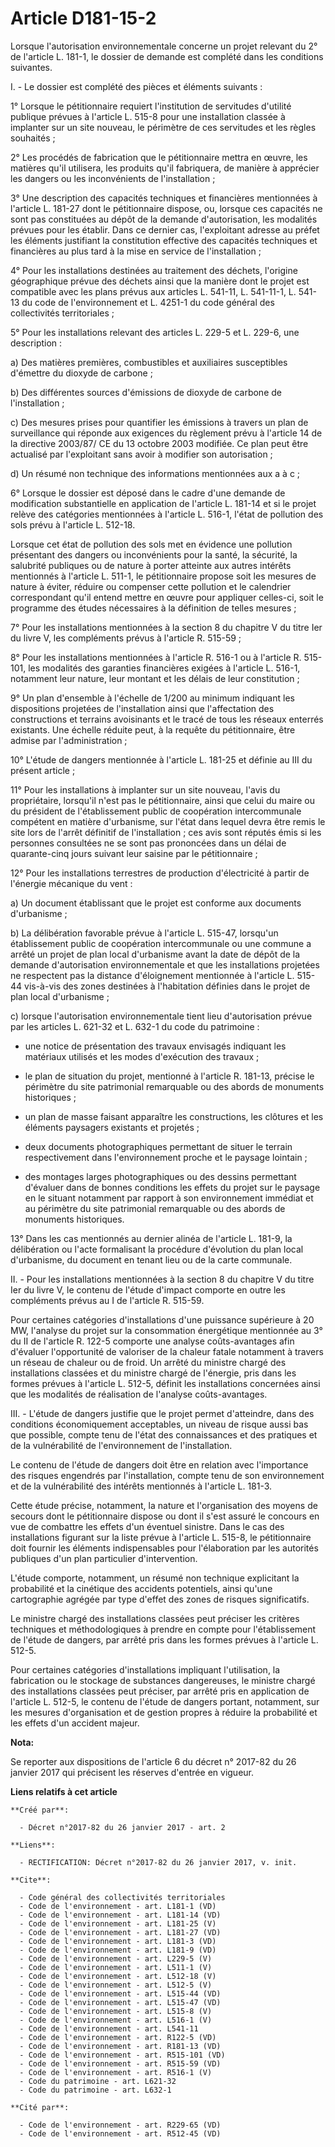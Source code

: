 # Article D181-15-2

Lorsque l'autorisation environnementale concerne un projet relevant du 2° de l'article L. 181-1, le dossier de demande est
complété dans les conditions suivantes. 

I. - Le dossier est complété des pièces et éléments suivants : 

1° Lorsque le pétitionnaire requiert l'institution de servitudes d'utilité publique prévues à l'article L. 515-8 pour une
installation classée à implanter sur un site nouveau, le périmètre de ces servitudes et les règles souhaités ; 

2° Les procédés de fabrication que le pétitionnaire mettra en œuvre, les matières qu'il utilisera, les produits qu'il
fabriquera, de manière à apprécier les dangers ou les inconvénients de l'installation ; 

3° Une description des capacités techniques et financières mentionnées à l'article L. 181-27 dont le pétitionnaire dispose,
ou, lorsque ces capacités ne sont pas constituées au dépôt de la demande d'autorisation, les modalités prévues pour les
établir. Dans ce dernier cas, l'exploitant adresse au préfet les éléments justifiant la constitution effective des capacités
techniques et financières au plus tard à la mise en service de l'installation ; 

4° Pour les installations destinées au traitement des déchets, l'origine géographique prévue des déchets ainsi que la manière
dont le projet est compatible avec les plans prévus aux articles L. 541-11, L. 541-11-1, L. 541-13 du code de l'environnement
et L. 4251-1 du code général des collectivités territoriales ; 

5° Pour les installations relevant des articles L. 229-5 et L. 229-6, une description : 

a) Des matières premières, combustibles et auxiliaires susceptibles d'émettre du dioxyde de carbone ; 

b) Des différentes sources d'émissions de dioxyde de carbone de l'installation ; 

c) Des mesures prises pour quantifier les émissions à travers un plan de surveillance qui réponde aux exigences du règlement
prévu à l'article 14 de la directive 2003/87/ CE du 13 octobre 2003 modifiée. Ce plan peut être actualisé par l'exploitant
sans avoir à modifier son autorisation ; 

d) Un résumé non technique des informations mentionnées aux a à c ; 

6° Lorsque le dossier est déposé dans le cadre d'une demande de modification substantielle en application de l'article L.
181-14 et si le projet relève des catégories mentionnées à l'article L. 516-1, l'état de pollution des sols prévu à l'article
L. 512-18. 

Lorsque cet état de pollution des sols met en évidence une pollution présentant des dangers ou inconvénients pour la santé,
la sécurité, la salubrité publiques ou de nature à porter atteinte aux autres intérêts mentionnés à l'article L. 511-1, le
pétitionnaire propose soit les mesures de nature à éviter, réduire ou compenser cette pollution et le calendrier
correspondant qu'il entend mettre en œuvre pour appliquer celles-ci, soit le programme des études nécessaires à la définition
de telles mesures ; 

7° Pour les installations mentionnées à la section 8 du chapitre V du titre Ier du livre V, les compléments prévus à
l'article R. 515-59 ; 

8° Pour les installations mentionnées à l'article R. 516-1 ou à l'article R. 515-101, les modalités des garanties financières
exigées à l'article L. 516-1, notamment leur nature, leur montant et les délais de leur constitution ; 

9° Un plan d'ensemble à l'échelle de 1/200 au minimum indiquant les dispositions projetées de l'installation ainsi que
l'affectation des constructions et terrains avoisinants et le tracé de tous les réseaux enterrés existants. Une échelle
réduite peut, à la requête du pétitionnaire, être admise par l'administration ; 

10° L'étude de dangers mentionnée à l'article L. 181-25 et définie au III du présent article ; 

11° Pour les installations à implanter sur un site nouveau, l'avis du propriétaire, lorsqu'il n'est pas le pétitionnaire,
ainsi que celui du maire ou du président de l'établissement public de coopération intercommunale compétent en matière
d'urbanisme, sur l'état dans lequel devra être remis le site lors de l'arrêt définitif de l'installation ; ces avis sont
réputés émis si les personnes consultées ne se sont pas prononcées dans un délai de quarante-cinq jours suivant leur saisine
par le pétitionnaire ; 

12° Pour les installations terrestres de production d'électricité à partir de l'énergie mécanique du vent : 

a) Un document établissant que le projet est conforme aux documents d'urbanisme ; 

b) La délibération favorable prévue à l'article L. 515-47, lorsqu'un établissement public de coopération intercommunale ou
une commune a arrêté un projet de plan local d'urbanisme avant la date de dépôt de la demande d'autorisation environnementale
et que les installations projetées ne respectent pas la distance d'éloignement mentionnée à l'article L. 515-44 vis-à-vis des
zones destinées à l'habitation définies dans le projet de plan local d'urbanisme ; 

c) lorsque l'autorisation environnementale tient lieu d'autorisation prévue par les articles L. 621-32 et L. 632-1 du code du
patrimoine :

- une notice de présentation des travaux envisagés indiquant les matériaux utilisés et les modes d'exécution des travaux ;

- le plan de situation du projet, mentionné à l'article R. 181-13, précise le périmètre du site patrimonial remarquable ou
des abords de monuments historiques ;

- un plan de masse faisant apparaître les constructions, les clôtures et les éléments paysagers existants et projetés ;

- deux documents photographiques permettant de situer le terrain respectivement dans l'environnement proche et le paysage
lointain ;

- des montages larges photographiques ou des dessins permettant d'évaluer dans de bonnes conditions les effets du projet sur
le paysage en le situant notamment par rapport à son environnement immédiat et au périmètre du site patrimonial remarquable
ou des abords de monuments historiques. 

13° Dans les cas mentionnés au dernier alinéa de l'article L. 181-9, la délibération ou l'acte formalisant la procédure
d'évolution du plan local d'urbanisme, du document en tenant lieu ou de la carte communale. 

II. - Pour les installations mentionnées à la section 8 du chapitre V du titre Ier du livre V, le contenu de l'étude d'impact
comporte en outre les compléments prévus au I de l'article R. 515-59. 

Pour certaines catégories d'installations d'une puissance supérieure à 20 MW, l'analyse du projet sur la consommation
énergétique mentionnée au 3° du II de l'article R. 122-5 comporte une analyse coûts-avantages afin d'évaluer l'opportunité de
valoriser de la chaleur fatale notamment à travers un réseau de chaleur ou de froid. Un arrêté du ministre chargé des
installations classées et du ministre chargé de l'énergie, pris dans les formes prévues à l'article L. 512-5, définit les
installations concernées ainsi que les modalités de réalisation de l'analyse coûts-avantages. 

III. - L'étude de dangers justifie que le projet permet d'atteindre, dans des conditions économiquement acceptables, un
niveau de risque aussi bas que possible, compte tenu de l'état des connaissances et des pratiques et de la vulnérabilité de
l'environnement de l'installation. 

Le contenu de l'étude de dangers doit être en relation avec l'importance des risques engendrés par l'installation, compte
tenu de son environnement et de la vulnérabilité des intérêts mentionnés à l'article L. 181-3. 

Cette étude précise, notamment, la nature et l'organisation des moyens de secours dont le pétitionnaire dispose ou dont il
s'est assuré le concours en vue de combattre les effets d'un éventuel sinistre. Dans le cas des installations figurant sur la
liste prévue à l'article L. 515-8, le pétitionnaire doit fournir les éléments indispensables pour l'élaboration par les
autorités publiques d'un plan particulier d'intervention. 

L'étude comporte, notamment, un résumé non technique explicitant la probabilité et la cinétique des accidents potentiels,
ainsi qu'une cartographie agrégée par type d'effet des zones de risques significatifs. 

Le ministre chargé des installations classées peut préciser les critères techniques et méthodologiques à prendre en compte
pour l'établissement de l'étude de dangers, par arrêté pris dans les formes prévues à l'article L. 512-5. 

Pour certaines catégories d'installations impliquant l'utilisation, la fabrication ou le stockage de substances dangereuses,
le ministre chargé des installations classées peut préciser, par arrêté pris en application de l'article L. 512-5, le contenu
de l'étude de dangers portant, notamment, sur les mesures d'organisation et de gestion propres à réduire la probabilité et
les effets d'un accident majeur.

**Nota:**

Se reporter aux dispositions de l'article 6 du décret n° 2017-82 du 26 janvier 2017 qui précisent les réserves d'entrée en
vigueur.

**Liens relatifs à cet article**

	**Créé par**:

	  - Décret n°2017-82 du 26 janvier 2017 - art. 2

	**Liens**:

	  - RECTIFICATION: Décret n°2017-82 du 26 janvier 2017, v. init.

	**Cite**:

	  - Code général des collectivités territoriales
	  - Code de l'environnement - art. L181-1 (VD)
	  - Code de l'environnement - art. L181-14 (VD)
	  - Code de l'environnement - art. L181-25 (V)
	  - Code de l'environnement - art. L181-27 (VD)
	  - Code de l'environnement - art. L181-3 (VD)
	  - Code de l'environnement - art. L181-9 (VD)
	  - Code de l'environnement - art. L229-5 (V)
	  - Code de l'environnement - art. L511-1 (V)
	  - Code de l'environnement - art. L512-18 (V)
	  - Code de l'environnement - art. L512-5 (V)
	  - Code de l'environnement - art. L515-44 (VD)
	  - Code de l'environnement - art. L515-47 (VD)
	  - Code de l'environnement - art. L515-8 (V)
	  - Code de l'environnement - art. L516-1 (V)
	  - Code de l'environnement - art. L541-11
	  - Code de l'environnement - art. R122-5 (VD)
	  - Code de l'environnement - art. R181-13 (VD)
	  - Code de l'environnement - art. R515-101 (VD)
	  - Code de l'environnement - art. R515-59 (VD)
	  - Code de l'environnement - art. R516-1 (V)
	  - Code du patrimoine - art. L621-32
	  - Code du patrimoine - art. L632-1

	**Cité par**:

	  - Code de l'environnement - art. R229-65 (VD)
	  - Code de l'environnement - art. R512-45 (VD)
